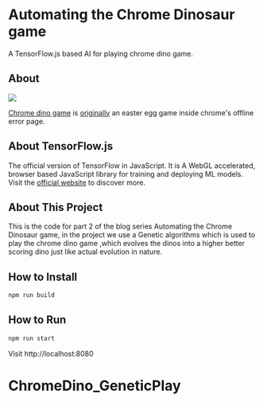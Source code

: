 # Automating the Chrome Dinosaur game

A TensorFlow.js based AI for playing chrome dino game.


## About

![](https://9to5google.files.wordpress.com/2015/06/pterodactyl.png?w=1600&h=1000)

[Chrome dino game](http://www.omgchrome.com/chrome-easter-egg-trex-game-offline/) is [originally](https://cs.chromium.org/chromium/src/components/neterror/resources/offline.js?q=t-rex+package:%5Echromium$&dr=C&l=7) an easter egg game inside chrome's offline error page.


## About TensorFlow.js

The official version of TensorFlow in JavaScript. It is A WebGL accelerated, browser based JavaScript library for training and deploying ML models.
Visit the [official website](https://js.tensorflow.org/) to discover more.


## About This Project
This is the code for part 2 of the blog series Automating the Chrome Dinosaur game, in the project we use a Genetic algorithms which is used to play the chrome dino game ,which evolves the dinos into a higher better scoring dino just like actual evolution in nature.

## How to Install

```sh
npm run build
```


## How to Run


```sh
npm run start
```

Visit http://localhost:8080
# ChromeDino_GeneticPlay
